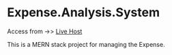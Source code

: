 # Expense.Analysis.System

 Access from ->> <a href="https://strange-bass-bathing-suit.cyclic.app/">Live Host</a>

This is a MERN stack project for managing the Expense.

